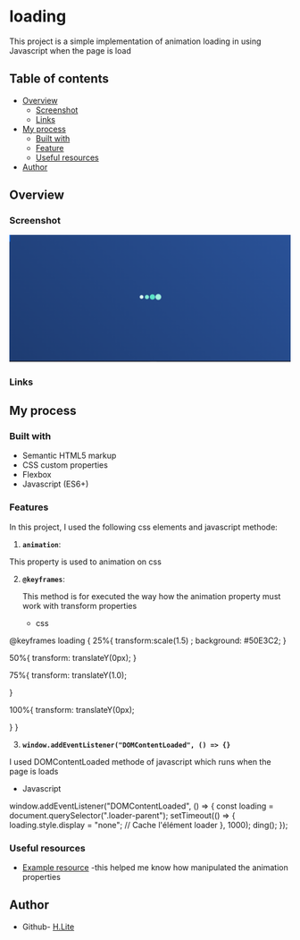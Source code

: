 # loading
This project is a simple implementation of animation loading  in using Javascript when the page is load

## Table of contents

- [Overview](#overview)
  - [Screenshot](#screenshot)
  - [Links](#links)
- [My process](#my-process)
  - [Built with](#built-with)
  - [Feature](#Feature)
  - [Useful resources](#useful-resources)
- [Author](#author)


## Overview

### Screenshot

![](../02.%20Loading/assets/public/Screenshot%20load.png)

### Links

## My process


### Built with

- Semantic HTML5 markup
- CSS custom properties
- Flexbox
- Javascript (ES6+)


### Features

In this project, I used the following css elements and javascript methode:
1.  **`animation`**:

   This property is used to animation on css 




2. **`@keyframes`**:  

   This method is  for executed the way how the animation property must work  with transform properties

    - css
   
@keyframes loading {
 25%{
  transform:scale(1.5) ;
  background: #50E3C2;
 }

 50%{
  transform: translateY(0px);
 }


 75%{
  transform: translateY(1.0);

 }


 100%{
  transform: translateY(0px);
  

 }
}

3. **`window.addEventListener("DOMContentLoaded", () => {}`**

I used  DOMContentLoaded methode of javascript which runs when the page is loads
 - Javascript
 
 window.addEventListener("DOMContentLoaded", () => {
  const loading = document.querySelector(".loader-parent");
  setTimeout(() => {
    loading.style.display = "none"; // Cache l'élément loader
  }, 1000);
  ding();
});



### Useful resources
- [Example resource](https://developer.mozilla.org/en-US/docs/Web/CSS/@keyframes) -this helped me know how manipulated  the animation properties
## Author
- Github- [H.Lite](https://github.com/Henock-Lite)
